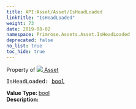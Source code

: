 ```yaml
---
title: API:Asset/Asset/IsHeadLoaded
linkTitle: "IsHeadLoaded"
weight: 73
date: 2019-08-02
namespace: Primrose.Assets.Asset.IsHeadLoaded
deprecated: false
no_list: true
toc_hide: true
---
```

Property of <a href="/docs/api-reference/Class/Asset"><img src="/icons/silk/default.png"/>&nbsp;Asset</a>
<pre class="method-declaration">
IsHeadLoaded: <a class="type" href="/docs/api-reference/System/Primitives#boolean">bool</a></pre>
<b>Value Type: </b>
<a class="type" href="/docs/api-reference/System/Primitives#boolean">bool</a>
<br/>
<b>Description: </b>